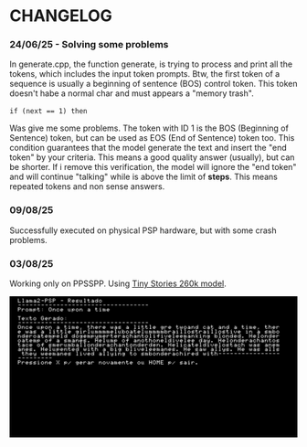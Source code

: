 # CHANGELOG

### 24/06/25 - Solving some problems

In generate.cpp, the function generate, is trying to process and print all the tokens, which includes the input
token prompts. Btw, the first token of a sequence is usually a beginning of sentence (BOS) control token. This token
doesn't habe a normal char and must appears a "memory trash".

```
if (next == 1) then
```
Was give me some problems. The token with ID 1 is the BOS (Beginning of Sentence) token, but can be used as EOS (End of Sentence) token too. This condition guarantees that the model generate the text and insert the "end token" by your criteria. This means a good quality answer (usually), but can be shorter. If i remove this verification, the model will ignore the "end token" and will continue "talking" while is above the limit of __steps__. This means repeated tokens and non sense answers.

### 09/08/25
Successfully executed on physical PSP hardware, but with some crash problems. 

### 03/08/25
Working only on PPSSPP. Using [Tiny Stories 260k model](https://huggingface.co/karpathy/tinyllamas/tree/main/stories260K).  

![Running on PPSSPP 2](assets/1.png)
